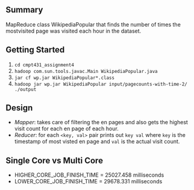 ## Summary

MapReduce class WikipediaPopular that finds the number of times the mostvisited page was visited each hour in the dataset.

## Getting Started

1. `cd cmpt431_assignment4`
2. `hadoop com.sun.tools.javac.Main WikipediaPopular.java`
3. `jar cf wp.jar WikipediaPopular*.class`
4. `hadoop jar wp.jar WikipediaPopular input/pagecounts-with-time-2/ ./output`

## Design

- _Mapper_: takes care of filtering the en pages and also gets the highest visit count for each en page of each hour.
- _Reducer_: for each `<key, val>` pair prints out `key val` where `key` is the timestamp of most visted en page and `val` is the actual visit count.

## Single Core vs Multi Core

- HIGHER_CORE_JOB_FINISH_TIME = 25027.458 milliseconds
- LOWER_CORE_JOB_FINISH_TIME = 29678.331 milliseconds
